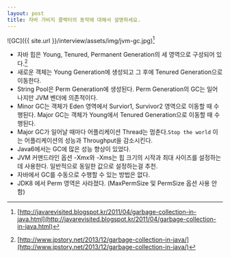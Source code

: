 ```yaml
---
layout: post
title: 자바 가비지 콜렉터의 동작에 대해서 설명하세요.
---
```


![GC]({{ site.url }}/interview/assets/img/jvm-gc.jpg)[^1]

* 자바 힙은 Young, Tenured, Permanent Generation의 세 영역으로 구성되어 있다.[^2]
* 새로운 객체는 Young Generation에 생성되고 그 후에 Tenured Generation으로 이동한다.
* String Pool은 Perm Generation에 생성된다. Perm Generation의 GC는 일어나지만 JVM 벤더에 의존적이다.
* Minor GC는 객체가 Eden 영역에서 Survior1, Survivor2 영역으로 이동할 때 수행된다. Major GC는 객체가 Young에서 Tenured Generation으로 이동할 때 수행된다.
* Major GC가 일어날 때마다 어플리케이션 Thread는 멈춘다.`Stop the world` 이는 어플리케이션의 성능과 Throughput을 감소시킨다.
* Java6에서는 GC에 많은 성능 향상이 있었다.
* JVM 커맨드라인 옵션 -Xmx와 -Xms는 힙 크기의 시작과 최대 사이즈를 설정하는데 사용한다. 일반적으로 동일한 값으로 설정하는걸 추천.
* 자바에서 GC를 수동으로 수행할 수 있는 방법은 없다.
* JDK8 에서 Perm 영역은 사라졌다. (MaxPermSize 및 PermSize 옵션 사용 안함)



[^1]: [http://javarevisited.blogspot.kr/2011/04/garbage-collection-in-java.html](http://javarevisited.blogspot.kr/2011/04/garbage-collection-in-java.html)
[^2]: [http://www.jpstory.net/2013/12/garbage-collection-in-java/](http://www.jpstory.net/2013/12/garbage-collection-in-java/)
